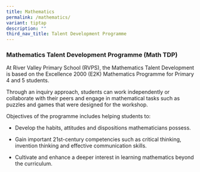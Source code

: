 ```yaml
---
title: Mathematics
permalink: /mathematics/
variant: tiptap
description: ""
third_nav_title: Talent Development Programme
---
```

<h3><strong>Mathematics Talent Development Programme (Math TDP)</strong></h3>
<p></p>
<p>At River Valley Primary School (RVPS), the Mathematics Talent Development
is based on the Excellence 2000 (E2K) Mathematics Programme for Primary
4 and 5 students.</p>
<p>Through an inquiry approach, students can work independently or collaborate
with their peers and engage in mathematical tasks such as puzzles and games
that were designed for the workshop.</p>
<p></p>
<p>Objectives of the programme includes helping students to:</p>
<ul data-tight="true" class="tight">
<li>
<p>Develop the habits, attitudes and dispositions mathematicians possess.</p>
</li>
<li>
<p>Gain important 21st-century competencies such as critical thinking, invention
thinking and effective communication skills.</p>
</li>
<li>
<p>Cultivate and enhance a deeper interest in learning mathematics beyond
the curriculum.</p>
</li>
</ul>
<p></p>